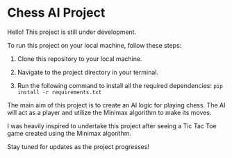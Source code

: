 # Chess AI Project

Hello! This project is still under development. 

To run this project on your local machine, follow these steps:

1. Clone this repository to your local machine.

2. Navigate to the project directory in your terminal.

3. Run the following command to install all the required dependencies: `pip install -r requirements.txt`

The main aim of this project is to create an AI logic for playing chess. The AI will act as a player and utilize the Minimax algorithm to make its moves.

I was heavily inspired to undertake this project after seeing a Tic Tac Toe game created using the Minimax algorithm.

Stay tuned for updates as the project progresses!
